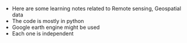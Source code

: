 - Here are some learning notes related to Remote sensing, Geospatial data
- The code is mostly in python
- Google earth engine might be used 
- Each one is independent
